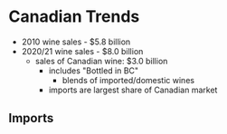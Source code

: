 # Canadian Trends
- 2010 wine sales - $5.8 billion
- 2020/21 wine sales - $8.0 billion
	- sales of Canadian wine: $3.0 billion
		- includes "Bottled in BC"
			- blends of imported/domestic wines
		- imports are largest share of Canadian market
## Imports